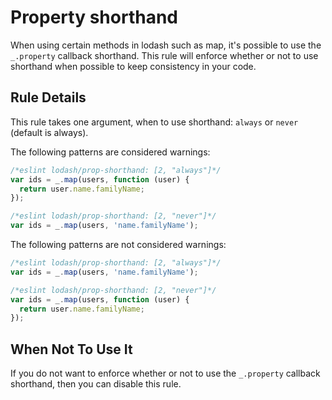 # Property shorthand

When using certain methods in lodash such as map, it's possible to use the `_.property` callback shorthand. 
This rule will enforce whether or not to use shorthand when possible to keep consistency in your code.

## Rule Details

This rule takes one argument, when to use shorthand: `always` or `never` (default is always).

The following patterns are considered warnings:

```js
/*eslint lodash/prop-shorthand: [2, "always"]*/
var ids = _.map(users, function (user) {
  return user.name.familyName;
});
```

```js
/*eslint lodash/prop-shorthand: [2, "never"]*/
var ids = _.map(users, 'name.familyName');
```

The following patterns are not considered warnings:

```js
/*eslint lodash/prop-shorthand: [2, "always"]*/
var ids = _.map(users, 'name.familyName');
```

```js
/*eslint lodash/prop-shorthand: [2, "never"]*/
var ids = _.map(users, function (user) {
  return user.name.familyName;
});
```

## When Not To Use It

If you do not want to enforce whether or not to use the `_.property` callback shorthand, then you can disable this rule.
